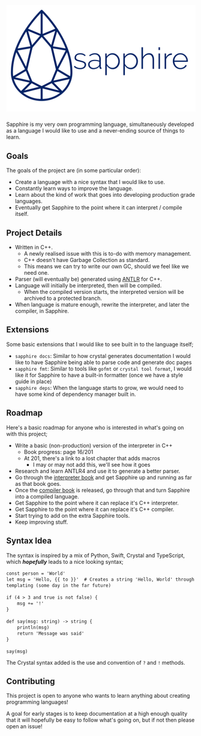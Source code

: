 # ![sapphire logo banner first draft](./img/banner.png)

Sapphire is my very own programming language, simultaneously developed as a language I would like to use and a never-ending source of things to learn.

## Goals
The goals of the project are (in some particular order):
- Create a language with a nice syntax that I would like to use.
- Constantly learn ways to improve the language.
- Learn about the kind of work that goes into developing production grade languages.
- Eventually get Sapphire to the point where it can interpret / compile itself.

## Project Details
- Written in C++.
    - A newly realised issue with this is to-do with memory management.
    - C++ doesn't have Garbage Collection as standard.
    - This means we can try to write our own GC, should we feel like we need one.
- Parser (will eventually be) generated using [ANTLR](http://www.antlr.org/) for C++.
- Language will initially be interpreted, then will be compiled.
    - When the compiled version starts, the interpreted version will be archived to a protected branch.
- When language is mature enough, rewrite the interpreter, and later the compiler, in Sapphire.

## Extensions
Some basic extensions that I would like to see built in to the language itself;
- `sapphire docs`: Similar to how crystal generates documentation I would like to have Sapphire being able to parse code and generate doc pages
- `sapphire fmt`: Similar to tools like `gofmt` or `crystal tool format`, I would like it for Sapphire to have a built-in formatter (once we have a style guide in place)
- `sapphire deps`: When the language starts to grow, we would need to have some kind of dependency manager built in.

## Roadmap
Here's a basic roadmap for anyone who is interested in what's going on with this project;
- Write a basic (non-production) version of the interpreter in C++
    - Book progress: page 16/201
    - At 201, there's a link to a lost chapter that adds macros
        - I may or may not add this, we'll see how it goes
- Research and learn ANTLR4 and use it to generate a better parser.
- Go through the [interpreter book](https://interpreterbook.com) and get Sapphire up and running as far as that book goes.
- Once the [compiler book](https://compilerbook.com) is released, go through that and turn Sapphire into a compiled language.
- Get Sapphire to the point where it can replace it's C++ interpreter.
- Get Sapphire to the point where it can replace it's C++ compiler.
- Start trying to add on the extra Sapphire tools.
- Keep improving stuff.


## Syntax Idea
The syntax is inspired by a mix of Python, Swift, Crystal and TypeScript, which ***hopefully*** leads to a nice looking syntax;

```sapphire
const person = 'World'
let msg = 'Hello, {{ to }}'  # Creates a string 'Hello, World' through templating (some day in the far future)

if (4 > 3 and true is not false) {
    msg += '!'
}

def say(msg: string) -> string {
    println(msg)
    return 'Message was said'
}

say(msg)
```

The Crystal syntax added is the use and convention of `?` and `!` methods.

## Contributing
This project is open to anyone who wants to learn anything about creating programming languages!

A goal for early stages is to keep documentation at a high enough quality that it will hopefully be easy to follow what's going on, but if not then please open an issue!
